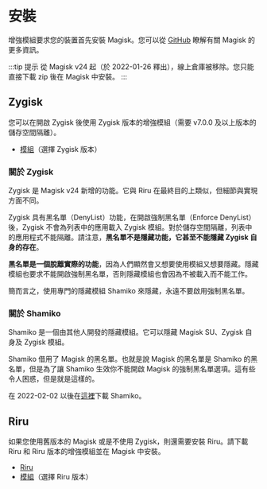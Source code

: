 # 安裝

增強模組要求您的裝置首先安裝 Magisk。您可以從 [GitHub](https://github.com/topjohnwu/Magisk) 瞭解有關 Magisk 的更多資訊。

:::tip 提示
從 Magisk v24 起（於 2022-01-26 釋出），線上倉庫被移除。您只能直接下載 zip 後在 Magisk 中安裝。
:::

## Zygisk

您可以在開啟 Zygisk 後使用 Zygisk 版本的增強模組（需要 v7.0.0 及以上版本的儲存空間隔離）。

* [模組](https://github.com/RikkaApps/StorageRedirect-assets/releases/tag/assets)（選擇 Zygisk 版本）

### 關於 Zygisk

Zygisk 是 Magisk v24 新增的功能。它與 Riru 在最終目的上類似，但細節與實現方面不同。

Zygisk 具有黑名單（DenyList）功能，在開啟強制黑名單（Enforce DenyList）後，Zygisk 不會為列表中的應用載入 Zygisk 模組。對於儲存空間隔離，列表中的應用程式不能隔離。請注意，**黑名單不是隱藏功能，它甚至不能隱藏 Zygisk 自身的存在**。

**黑名單是一個脫離實際的功能**，因為人們顯然會又想要使用模組又想要隱藏。隱藏模組也要求不能開啟強制黑名單，否則隱藏模組也會因為不被載入而不能工作。

簡而言之，使用專門的隱藏模組 Shamiko 來隱藏，永遠不要啟用強制黑名單。

### 關於 Shamiko

Shamiko 是一個由其他人開發的隱藏模組。它可以隱藏 Magisk SU、Zygisk 自身及 Zygisk 模組。

Shamiko 借用了 Magisk 的黑名單。也就是說 Magisk 的黑名單是 Shamiko 的黑名單，但是為了讓 Shamiko 生效你不能開啟 Magisk 的強制黑名單選項。這有些令人困惑，但是就是這樣的。

在 2022-02-02 以後在[這裡](https://lsposed.github.io/)下載 Shamiko。

## Riru

如果您使用舊版本的 Magisk 或是不使用 Zygisk，則還需要安裝 Riru。請下載 Riru 和 Riru 版本的增強模組並在 Magisk 中安裝。

* [Riru](https://github.com/RikkaApps/Riru/releases)
* [模組](https://github.com/RikkaApps/StorageRedirect-assets/releases/tag/assets)（選擇 Riru 版本）
